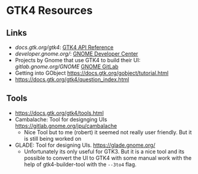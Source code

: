 # GTK4 Resources

## Links

- *docs.gtk.org/gtk4*: [GTK4 API Reference](https://docs.gtk.org/gtk4/)
- *developer.gnome.org/*: [GNOME Developer Center](https://developer.gnome.org/)
- Projects by Gnome that use GTK4 to build their UI: *gitlab.gnome.org/GNOME*  [GNOME GitLab](https://gitlab.gnome.org/GNOME)
- Getting into GObject https://docs.gtk.org/gobject/tutorial.html
- https://docs.gtk.org/gtk4/question_index.html


## Tools

- https://docs.gtk.org/gtk4/tools.html
- Cambalache: Tool for designging UIs https://gitlab.gnome.org/jpu/cambalache
  - Nice Tool but to me (robert) it seemed not really user friendly. But it is still being worked on
- GLADE: Tool for designing UIs. https://glade.gnome.org/
  - Unfortunately its only useful for GTK3. But it is a nice tool and its possible to convert the UI to GTK4 with some manual work with the help of gtk4-builder-tool with the `--3to4` flag.



